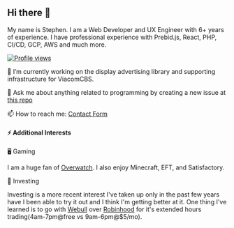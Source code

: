 

## Hi there 👋
 My name is Stephen. I am a Web Developer and UX Engineer with 6+ years of experience. I have professional experience with Prebid.js, React, PHP, CI/CD, GCP, AWS and much more. 

[![Profile views](https://gpvc.arturio.dev/stemsmit)](https://ssmith.io)

🔭 I’m currently working on the display advertising library and supporting infrastructure for ViacomCBS.

💬 Ask me about anything related to programming by creating a new issue at [this repo](https://github.com/stemsmit/stemsmit/issues?q=is%3Aissue+is%3Aopen+sort%3Aupdated-desc)

📫 How to reach me: [Contact Form](https://airtable.com/shr0vo6r61V1xrweC)

#### ⚡ Additional Interests

🖥 Gaming

I am a huge fan of [Overwatch](https://playoverwatch.com/en-us/). I also enjoy Minecraft, EFT, and Satisfactory.

🚀 Investing

Investing is a more recent interest I've taken up only in the past few years have I been able to try it out and I think I'm getting better at it. One thing I've learned is to go with [Webull](https://act.webull.com/v/hRHppUAgijjI/0am/) over [Robinhood](http://join.robinhood.com/stephes769) for it's extended hours trading(4am-7pm@free vs 9am-6pm@$5/mo).

<!-- [![GitHub Status](https://github-readme-stats.vercel.app/api?username=stemsmit&&show_icons=true)](https://ssmith.io) -->

